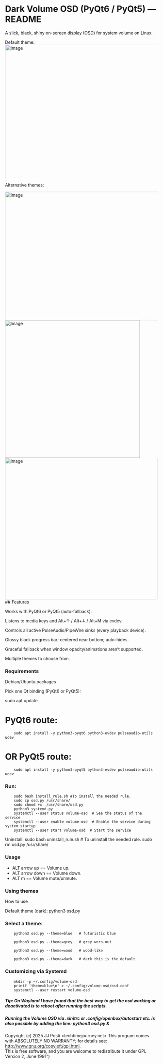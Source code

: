 # Dark Volume OSD (PyQt6 / PyQt5) — README

A slick, black, shiny on-screen display (OSD) for system volume on Linux.

Default theme:
<img width="556" height="438" alt="Image" src="https://github.com/user-attachments/assets/5be9f3cf-1df4-43ac-8569-dfd61e47b6d9" />

Alternative themes:

<img width="758" height="422" alt="Image" src="https://github.com/user-attachments/assets/b0c32aa4-cd40-4f04-b7ee-e4932888628f" />

<img width="444" height="452" alt="Image" src="https://github.com/user-attachments/assets/6c56235f-5746-46d2-894a-930dcecca6a9" />

<img width="502" height="465" alt="Image" src="https://github.com/user-attachments/assets/3e0437eb-f2bf-47b5-88a7-09f980d6309c" />
## Features

Works with PyQt6 or PyQt5 (auto-fallback).

Listens to media keys and Alt+↑ / Alt+↓ / Alt+M via evdev.

Controls all active PulseAudio/PipeWire sinks (every playback device).

Glossy black progress bar; centered near bottom; auto-hides.

Graceful fallback when window opacity/animations aren’t supported.

Multiple themes to choose from.

### Requirements
Debian/Ubuntu packages

Pick one Qt binding (PyQt6 or PyQt5):


sudo apt update

# PyQt6 route:
		sudo apt install -y python3-pyqt6 python3-evdev pulseaudio-utils udev
		
		
# OR PyQt5 route:
		sudo apt install -y python3-pyqt5 python3-evdev pulseaudio-utils udev


### Run:

		sudo bash install_rule.sh #To install the needed rule.
		sudo cp osd.py /usr/share/
		sudo chmod +x  /usr/share/osd.py
		python3 systemd.py
		systemctl --user status volume-osd  # See the status of the service
		systemctl --user enable volume-osd  # Enable the service during system startup
		systemctl --user start volume-osd  # Start the service


Uninstall:
				 sudo bash uninstall_rule.sh  # To uninstall the needed rule.
                 sudo rm osd.py /usr/share/

### Usage  
- ALT arrow up == Volume up.
- ALT arrow down == Volume down.
- ALT m == Volume mute/unmute.

### Using themes

How to use

Default theme (dark):
		python3 osd.py


### Select a theme:

		python3 osd.py --theme=blue   # futuristic blue

		python3 osd.py --theme=grey   # grey worn-out

		python3 osd.py --theme=wood   # wood-like

		python3 osd.py --theme=dark   # dark this is the default

### Customizing via Systemd

		mkdir -p ~/.config/volume-osd
		printf 'theme=blue\n' > ~/.config/volume-osd/osd.conf
		systemctl --user restart volume-osd


##### Tip: On Wayland I have found that the best way to get the osd working or deactivated is to reboot after running the scripts.

##### Running the Volume OSD via .xinitrc or .config/openbox/autostart etc. is also possible by adding the line: python3 osd.py & 

Copyright (c) 2025 JJ Posti <techtimejourney.net> This program comes with ABSOLUTELY NO WARRANTY; for details see: http://www.gnu.org/copyleft/gpl.html.  
This is free software, and you are welcome to redistribute it under GPL Version 2, June 1991")
